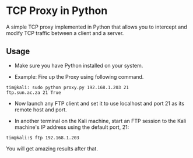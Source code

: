 
# TCP Proxy in Python

A simple TCP proxy implemented in Python that allows you to intercept and modify TCP traffic between a client and a server.


## Usage
- Make sure you have Python installed on your system.

- Example: Fire up the Proxy using following command.

```shell
tim@kali: sudo python proxy.py 192.168.1.203 21
ftp.sun.ac.za 21 True
```

- Now launch any FTP client and set it to use localhost and port 21 as its remote host and port.

- In another terminal on the Kali machine, start an FTP session to the Kali machine's IP address using the default port, 21:

```shell
tim@kali:$ ftp 192.168.1.203
```
You will get amazing results after that.
